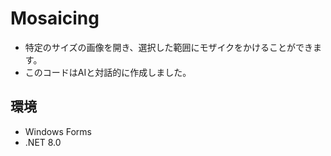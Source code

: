 # Mosaicing

- 特定のサイズの画像を開き、選択した範囲にモザイクをかけることができます。
- このコードはAIと対話的に作成しました。

## 環境
- Windows Forms
- .NET 8.0

